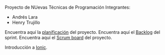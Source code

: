 Proyecto de NUevas Técnicas de Programación
Integrantes:
- Andrés Lara
- Henry Trujillo

Encuentra aquí la [planificación](https://drive.google.com/open?id=1MhvLfqhMAY31Juw6owaRdDubXKWF6ekfnddxBr3ZzMg) del proyecto.
Encuentra aquí el [Backlog](https://drive.google.com/open?id=1XoCZ8QygcaFWhir_MMFjvt51ql-Pwao3UBzEbPYs448) del sprint.
Encuentra aquí el [Scrum board](https://trello.com/b/k7ZeRxMh) del proyecto.

Introducción a [Ionic](https://drive.google.com/drive/folders/0B58qkSBVWAgCa25vRmVBMjdMd0k?usp=sharing).